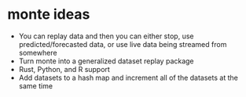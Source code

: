 # monte ideas

* You can replay data and then you can either stop, use predicted/forecasted data, or use live data being streamed from somewhere
* Turn monte into a generalized dataset replay package
* Rust, Python, and R support
* Add datasets to a hash map and increment all of the datasets at the same time